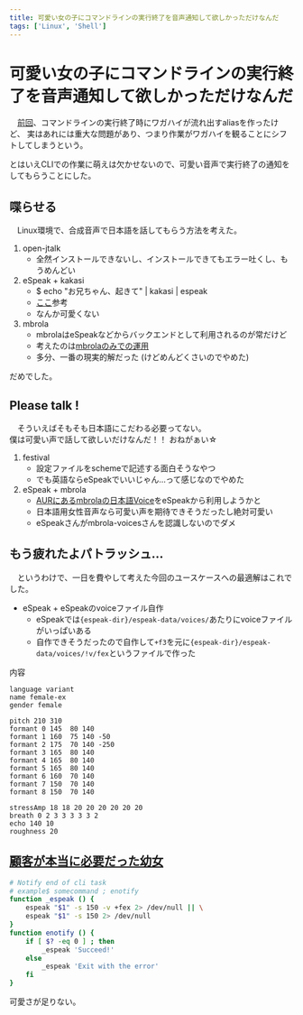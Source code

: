 ```yaml
---
title: 可愛い女の子にコマンドラインの実行終了を音声通知して欲しかっただけなんだ
tags: ['Linux', 'Shell']
---
```

# 可愛い女の子にコマンドラインの実行終了を音声通知して欲しかっただけなんだ
　[前回](/posts/2016-07-21-cmd_done_with_wagahigh.html)、コマンドラインの実行終了時にワガハイが流れ出すaliasを作ったけど、
実はあれには重大な問題があり、つまり作業がワガハイを観ることにシフトしてしまうという。  

とはいえCLIでの作業に萌えは欠かせないので、可愛い音声で実行終了の通知をしてもらうことにした。


## 喋らせる
　Linux環境で、合成音声で日本語を話してもらう方法を考えた。

1. open-jtalk
    - 全然インストールできないし、インストールできてもエラー吐くし、もうめんどい
2. eSpeak + kakasi
    - $ echo "お兄ちゃん、起きて" | kakasi | espeak
    - [ここ](https://sites.google.com/site/hymd3a/vim/vim-speak)参考
    - なんか可愛くない
3. mbrola
    - mbrolaはeSpeakなどからバックエンドとして利用されるのが常だけど
    - 考えたのは[mbrolaのみでの運用](http://gihyo.jp/admin/serial/01/ubuntu-recipe/0250)
    - 多分、一番の現実的解だった (けどめんどくさいのでやめた)

だめでした。


## Please talk !
　そういえばそもそも日本語にこだわる必要ってない。  
僕は可愛い声で話して欲しいだけなんだ！！ おねがぁい☆

1. festival
    - 設定ファイルをschemeで記述する面白そうなやつ
    - でも英語ならeSpeakでいいじゃん…って感じなのでやめた
2. eSpeak + mbrola
    - [AURにあるmbrolaの日本語Voice](https://aur.archlinux.org/packages/mbrola-voices-jp2/)をeSpeakから利用しようかと
    - 日本語用女性音声なら可愛い声を期待できそうだったし絶対可愛い
    - eSpeakさんがmbrola-voicesさんを認識しないのでダメ


## もう疲れたよパトラッシュ…
　というわけで、一日を費やして考えた今回のユースケースへの最適解はこれでした。

- eSpeak + eSpeakのvoiceファイル自作
    - eSpeakでは`{espeak-dir}/espeak-data/voices/`あたりにvoiceファイルがいっぱいある
    - 自作できそうだったので自作して`+f3`を元に`{espeak-dir}/espeak-data/voices/!v/fex`というファイルで作った

内容
```
language variant
name female-ex
gender female

pitch 210 310
formant 0 145  80 140
formant 1 160  75 140 -50
formant 2 175  70 140 -250
formant 3 165  80 140
formant 4 165  80 140
formant 5 165  80 140
formant 6 160  70 140
formant 7 150  70 140
formant 8 150  70 140

stressAmp 18 18 20 20 20 20 20 20
breath 0 2 3 3 3 3 3 2
echo 140 10
roughness 20
```


## [顧客が本当に必要だった幼女](http://matome.naver.jp/odai/2133468389280396901)
```zsh
# Notify end of cli task
# example$ somecommand ; enotify
function _espeak () {
	espeak "$1" -s 150 -v +fex 2> /dev/null || \
	espeak "$1" -s 150 2> /dev/null
}
function enotify () {
	if [ $? -eq 0 ] ; then
		_espeak 'Succeed!'
	else
		_espeak 'Exit with the error'
	fi
}
```

可愛さが足りない。
